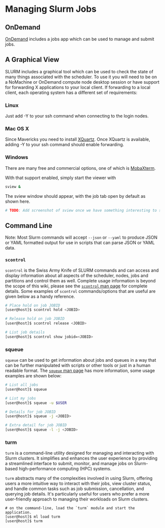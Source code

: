 # Managing Slurm Jobs

## OnDemand

[OnDemand](https://ondemand.czbiohub.org) includes a jobs app which can be used
to manage and submit jobs.

## A Graphical View

SLURM includes a graphical tool which can be used to check the state of many
things associated with the scheduler. To use it you will need to be on a
NoMachine or OnDemand compute node desktop session or have support for
forwarding X applications to your local client. If forwarding to a local
client, each operating system has a different set of requirements:

### Linux

Just add -Y to your ssh command when connecting to the login nodes.

### Mac OS X

Since Mavericks you need to install
[XQuartz](http://xquartz.macosforge.org/landing/). Once XQuartz is available,
adding -Y to your ssh command should enable forwarding.

### Windows

There are many free and commercial options, one of which is
[MobaXterm](https://mobaxterm.mobatek.net/). 

 With that support enabled, simply start the viewer with

```bash
sview &
```

The sview window should appear, with the job tab open by default as shown here.
```bash
# TODO: Add screenshot of sview once we have something interesting to see.
```

## Command Line 

Note: Most Slurm commands will accept `--json` or `--yaml` to produce JSON or
YAML formatted output for use in scripts that can parse JSON or YAML data.

### `scontrol`

`scontrol` is the Swiss Army Knife of SLURM commands and can access and display
information about all aspects of the scheduler, nodes, jobs and partitions and
control them as well. Complete usage information is beyond the scope of this
wiki, please see the [`scontrol` man page](http://slurm.schedmd.com/scontrol.html)
for complete details. Some examples of `scontrol` commands/options that are
useful are given below as a handy reference.

```bash
# Place hold on job JOBID
[user@host]$ scontrol hold <JOBID>

# Release hold on job JOBID
[user@host]$ scontrol release <JOBID>

# List job details
[user@host]$ scontrol show jobid=<JOBID>

```

### squeue

`squeue` can be used to get information about jobs and queues in a way that can
be further manipulated with scripts or other tools or just in a human readable
format. The [`squeue` man page](http://slurm.schedmd.com/squeue.html) has more
information, some usage examples are shown below:

```bash
# List all jobs
[user@host]$ squeue

# List my jobs
[user@host]$ squeue -u $USER

# Details for job JOBID
[user@host]$ squeue -j <JOBID>

# Extra detail for job JOBID
[user@host]$ squeue -l -j <JOBID>

```

### turm 

`turm` is a command-line utility designed for managing and interacting with Slurm clusters. It simplifies and enhances the user experience by providing a streamlined interface to submit, monitor, and manage jobs on Slurm-based high-performance computing (HPC) systems. 

`turm` abstracts many of the complexities involved in using Slurm, offering users a more intuitive way to interact with their jobs, view cluster status, and handle common tasks such as job submission, cancellation, and querying job details. It's particularly useful for users who prefer a more user-friendly approach to managing their workloads on Slurm clusters.

```
# on the command-line, load the `turm` module and start the application.
[user@host]$ ml load turm
[user@host]$ turm
```

